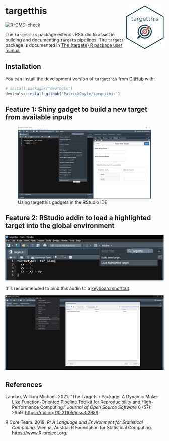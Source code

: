 
<!-- README.md is generated from README.Rmd. Please edit that file -->

# targetthis <img src="man/figures/logo.png" align="right" height="139" alt="" />

<!-- badges: start -->

[![R-CMD-check](https://github.com/PatrickCoyle/targetthis/actions/workflows/R-CMD-check.yaml/badge.svg)](https://github.com/PatrickCoyle/targetthis/actions/workflows/R-CMD-check.yaml)
<!-- badges: end -->

The `targetthis` package extends RStudio to assist in building and
documenting `targets` pipelines. The `targets` package is documented in
[The {targets} R package user
manual](https://books.ropensci.org/targets/)

## Installation

You can install the development version of `targetthis` from
[GitHub](https://github.com/) with:

``` r
# install.packages("devtools")
devtools::install_github("PatrickCoyle/targetthis")
```

## Feature 1: Shiny gadget to build a new target from available inputs

<figure>
<img src="misc/img1.png"
alt="Using targetthis gadgets in the RStudio IDE" />
<figcaption aria-hidden="true">Using targetthis gadgets in the RStudio
IDE</figcaption>
</figure>

## Feature 2: RStudio addin to load a highlighted target into the global environment

![](misc/img2.png)

It is recommended to bind this addin to a [keyboard
shortcut](https://support.posit.co/hc/en-us/articles/206382178-Customizing-Keyboard-Shortcuts-in-the-RStudio-IDE).

![](misc/img3.png)

## References

<div id="refs" class="references csl-bib-body hanging-indent">

<div id="ref-landau" class="csl-entry">

Landau, William Michael. 2021. “The Targets r Package: A Dynamic
Make-Like Function-Oriented Pipeline Toolkit for Reproducibility and
High-Performance Computing.” *Journal of Open Source Software* 6 (57):
2959. <https://doi.org/10.21105/joss.02959>.

</div>

<div id="ref-R-base" class="csl-entry">

R Core Team. 2019. *R: A Language and Environment for Statistical
Computing*. Vienna, Austria: R Foundation for Statistical Computing.
<https://www.R-project.org>.

</div>

</div>
